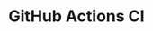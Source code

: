 # GitHub Actions CI
























































































































































































































































































































































































































































































































































































































































































































































































































































































































































































































































































































































































































































































































































































































































































































































































































































